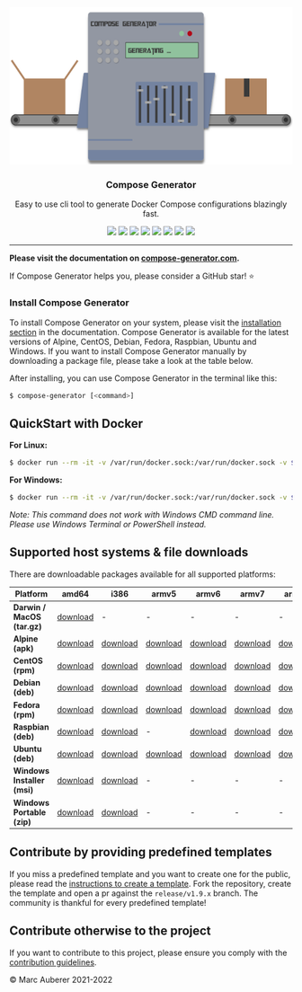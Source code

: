 <p align="center">
  <img alt="Compose Generator Logo" src="./media/logo-wide_700x359.png" height="280" />
  <h3 align="center">Compose Generator</h3>
  <p align="center">Easy to use cli tool to generate Docker Compose configurations blazingly fast.</p>
  <p align="center">
    <a target="_blank" href="https://github.com/compose-generator/compose-generator/releases/latest"><img src="https://img.shields.io/github/v/release/compose-generator/compose-generator?include_prereleases"></a>
    <a target="_blank" href="https://hub.docker.com/r/chillibits/compose-generator"><img src="https://img.shields.io/docker/pulls/chillibits/compose-generator"></a>
    <a target="_blank" href="https://github.com/compose-generator/compose-generator/actions/workflows/test.yml"><img src="https://github.com/compose-generator/compose-generator/workflows/Go%20CI/badge.svg"></a>
    <a target="_blank" href="https://github.com/compose-generator/compose-generator/actions/workflows/codeql-analysis.yml"><img src="https://github.com/compose-generator/compose-generator/actions/workflows/codeql-analysis.yml/badge.svg"></a>
    <a target="_blank" href="https://goreportcard.com/report/github.com/compose-generator/compose-generator"><img src="https://goreportcard.com/badge/github.com/compose-generator/compose-generator"></a>
    <a href="https://codecov.io/gh/compose-generator/compose-generator"><img src="https://codecov.io/gh/compose-generator/compose-generator/branch/main/graph/badge.svg?token=r9pWf0GCXg"/></a>
    <a target="_blank" href="https://makeapullrequest.com"><img src="https://img.shields.io/badge/PRs-welcome-brightgreen.svg"></a>
    <a target="_blank" href="./LICENSE"><img src="https://img.shields.io/github/license/compose-generator/compose-generator"></a>
  </p>
</p>

---

**Please visit the documentation on [compose-generator.com](https://www.compose-generator.com).**

If Compose Generator helps you, please consider a GitHub star! ⭐

### Install Compose Generator
To install Compose Generator on your system, please visit the [installation section](https://www.compose-generator.com/install/linux/) in the documentation. Compose Generator is available for the latest versions of Alpine, CentOS, Debian, Fedora, Raspbian, Ubuntu and Windows. If you want to install Compose Generator manually by downloading a package file, please take a look at the table below.

After installing, you can use Compose Generator in the terminal like this:
```sh
$ compose-generator [<command>]
```

## QuickStart with Docker
**For Linux:**
```sh
$ docker run --rm -it -v /var/run/docker.sock:/var/run/docker.sock -v $(pwd):/cg/out chillibits/compose-generator [<command>]
```

**For Windows:**
```sh
$ docker run --rm -it -v /var/run/docker.sock:/var/run/docker.sock -v ${pwd}:/cg/out chillibits/compose-generator [<command>]
```
*Note: This command does not work with Windows CMD command line. Please use Windows Terminal or PowerShell instead.*

## Supported host systems & file downloads
There are downloadable packages available for all supported platforms:

| **Platform**                | **amd64**                                                                                                                         | **i386**                                                                                                                      | **armv5**                                                                                                               | **armv6**                                                                                                               | **armv7**                                                                                                               | **arm64**                                                                                                               |
|-----------------------------|-----------------------------------------------------------------------------------------------------------------------------------|-------------------------------------------------------------------------------------------------------------------------------|-------------------------------------------------------------------------------------------------------------------------|-------------------------------------------------------------------------------------------------------------------------|-------------------------------------------------------------------------------------------------------------------------|-------------------------------------------------------------------------------------------------------------------------|
| **Darwin / MacOS (tar.gz)** | [download](https://github.com/compose-generator/compose-generator/releases/latest/download/compose-generator_darwin_amd64.tar.gz) | -                                                                                                                             | -                                                                                                                       | -                                                                                                                       | -                                                                                                                       | -                                                                                                                       |
| **Alpine (apk)**            | [download](https://github.com/compose-generator/compose-generator/releases/latest/download/compose-generator_amd64.apk)           | [download](https://github.com/compose-generator/compose-generator/releases/latest/download/compose-generator_386.apk)         | [download](https://github.com/compose-generator/compose-generator/releases/latest/download/compose-generator_armv5.apk) | [download](https://github.com/compose-generator/compose-generator/releases/latest/download/compose-generator_armv6.apk) | [download](https://github.com/compose-generator/compose-generator/releases/latest/download/compose-generator_armv7.apk) | [download](https://github.com/compose-generator/compose-generator/releases/latest/download/compose-generator_arm64.apk) |
| **CentOS (rpm)**            | [download](https://github.com/compose-generator/compose-generator/releases/latest/download/compose-generator_amd64.rpm)           | [download](https://github.com/compose-generator/compose-generator/releases/latest/download/compose-generator_386.rpm)         | [download](https://github.com/compose-generator/compose-generator/releases/latest/download/compose-generator_armv5.rpm) | [download](https://github.com/compose-generator/compose-generator/releases/latest/download/compose-generator_armv6.rpm) | [download](https://github.com/compose-generator/compose-generator/releases/latest/download/compose-generator_armv7.rpm) | [download](https://github.com/compose-generator/compose-generator/releases/latest/download/compose-generator_arm64.rpm) |
| **Debian (deb)**            | [download](https://github.com/compose-generator/compose-generator/releases/latest/download/compose-generator_amd64.deb)           | [download](https://github.com/compose-generator/compose-generator/releases/latest/download/compose-generator_386.deb)         | [download](https://github.com/compose-generator/compose-generator/releases/latest/download/compose-generator_armv5.deb) | [download](https://github.com/compose-generator/compose-generator/releases/latest/download/compose-generator_armv6.deb) | [download](https://github.com/compose-generator/compose-generator/releases/latest/download/compose-generator_armv7.deb) | [download](https://github.com/compose-generator/compose-generator/releases/latest/download/compose-generator_arm64.deb) |
| **Fedora (rpm)**            | [download](https://github.com/compose-generator/compose-generator/releases/latest/download/compose-generator_amd64.rpm)           | [download](https://github.com/compose-generator/compose-generator/releases/latest/download/compose-generator_386.rpm)         | [download](https://github.com/compose-generator/compose-generator/releases/latest/download/compose-generator_armv5.rpm) | [download](https://github.com/compose-generator/compose-generator/releases/latest/download/compose-generator_armv6.rpm) | [download](https://github.com/compose-generator/compose-generator/releases/latest/download/compose-generator_armv7.rpm) | [download](https://github.com/compose-generator/compose-generator/releases/latest/download/compose-generator_arm64.rpm) |
| **Raspbian (deb)**          | [download](https://github.com/compose-generator/compose-generator/releases/latest/download/compose-generator_amd64.deb)           | [download](https://github.com/compose-generator/compose-generator/releases/latest/download/compose-generator_386.deb)         | -                                                                                                                       | [download](https://github.com/compose-generator/compose-generator/releases/latest/download/compose-generator_armv6.deb) | [download](https://github.com/compose-generator/compose-generator/releases/latest/download/compose-generator_armv7.deb) | [download](https://github.com/compose-generator/compose-generator/releases/latest/download/compose-generator_arm64.deb) |
| **Ubuntu (deb)**            | [download](https://github.com/compose-generator/compose-generator/releases/latest/download/compose-generator_amd64.deb)           | [download](https://github.com/compose-generator/compose-generator/releases/latest/download/compose-generator_386.deb)         | [download](https://github.com/compose-generator/compose-generator/releases/latest/download/compose-generator_armv5.deb) | [download](https://github.com/compose-generator/compose-generator/releases/latest/download/compose-generator_armv6.deb) | [download](https://github.com/compose-generator/compose-generator/releases/latest/download/compose-generator_armv7.deb) | [download](https://github.com/compose-generator/compose-generator/releases/latest/download/compose-generator_arm64.deb) |
| **Windows Installer (msi)** | [download](https://github.com/compose-generator/compose-generator/releases/latest/download/compose-generator_x64_setup.msi)       | [download](https://github.com/compose-generator/compose-generator/releases/latest/download/compose-generator_x86_setup.msi)   | -                                                                                                                       | -                                                                                                                       | -                                                                                                                       | -                                                                                                                       |
| **Windows Portable (zip)**  | [download](https://github.com/compose-generator/compose-generator/releases/latest/download/compose-generator_windows_amd64.zip)   | [download](https://github.com/compose-generator/compose-generator/releases/latest/download/compose-generator_windows_386.zip) | -                                                                                                                       | -                                                                                                                       | -                                                                                                                       | -                                                                                                                       |

## Contribute by providing predefined templates
If you miss a predefined template and you want to create one for the public, please read the [instructions to create a template](./predefined-services/README.md). Fork the repository, create the template and open a pr against the `release/v1.9.x` branch.
The community is thankful for every predefined template!

## Contribute otherwise to the project
If you want to contribute to this project, please ensure you comply with the [contribution guidelines](CONTRIBUTING.md).

© Marc Auberer 2021-2022
